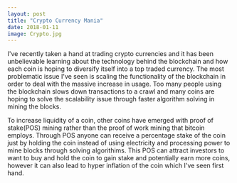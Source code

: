 ```yaml
---
layout: post
title: "Crypto Currency Mania"
date: 2018-01-11
image: Crypto.jpg
---
```


I've recently taken a hand at trading crypto currencies and it has been unbelievable learning about the technology behind 
the blockchain and how each coin is hoping to diversify itself into a top traded currency. The most problematic issue I've 
seen is scaling the functionality of the blockchain in order to deal with the massive increase in usage. Too many people using 
the blockchain slows down transactions to a crawl and many coins are hoping to solve the scalability issue through faster 
algorithm solving in mining the blocks. 

To increase liquidity of a coin, other coins have emerged with proof of stake(POS) 
mining rather than the proof of work mining that bitcoin employs. Through POS anyone can receive a percentage stake of the 
coin just by holding the coin instead of using electricity and processing power to mine blocks through solving algorithims. 
This POS can attract investors to want to buy and hold the coin to gain stake and potentially earn more coins, however it can
also lead to hyper inflation of the coin which I've seen first hand. 
